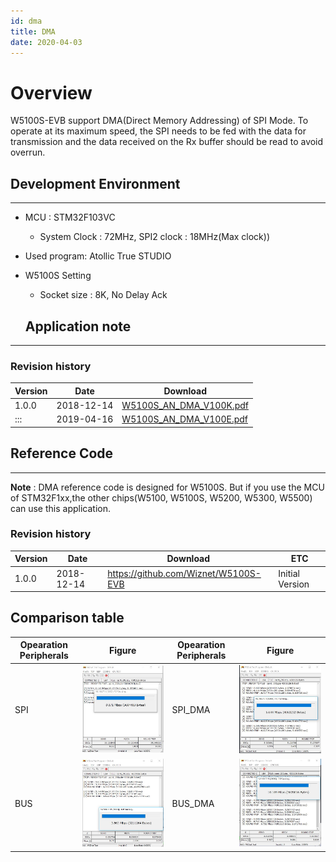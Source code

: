 ```yaml
---
id: dma
title: DMA
date: 2020-04-03
---
```



# Overview

W5100S-EVB support DMA(Direct Memory Addressing) of SPI Mode. To operate at its maximum speed, the SPI needs to be fed with the data for transmission and the data received on the Rx buffer should be read to avoid overrun.

## Development Environment

----
 - MCU : STM32F103VC 
   - System Clock : 72MHz,  SPI2 clock : 18MHz(Max clock))
 - Used program: Atollic True STUDIO 
 - W5100S Setting
   - Socket size : 8K, No Delay Ack 
   
   ## Application note

-----

### Revision history

| Version | Date       | Download                                                                           |
| ------- | ---------- | ---------------------------------------------------------------------------------- |
| 1.0.0   | 2018-12-14 | <a href="/img/products/w5100s/w5100s_evb/w5100s_an_dma_v100k.pdf" target="_blank">W5100S\_AN\_DMA\_V100K.pdf</a> |
| :::     | 2019-04-16 | <a href="/img/products/w5100s/application/w5100s_an_dma_v100e.pdf" target="_blank">W5100S\_AN\_DMA\_V100E.pdf</a>            |

## Reference Code

-----

**Note** : DMA reference code is designed for W5100S. But if you use the
MCU of STM32F1xx,the other chips(W5100, W5100S, W5200, W5300, W5500) can
use this application.

### Revision history

| Version | Date       | Download                                                                      | ETC             |
| ------- | ---------- | ----------------------------------------------------------------------------- | --------------- |
| 1.0.0   | 2018-12-14 | <a href="https://github.com/Wiznet/W5100S-EVB" target="_blank">https://github.com/Wiznet/W5100S-EVB</a> | Initial Version |

## Comparison table

| Opearation Peripherals | Figure                                                  | Opearation Peripherals | Figure                                                    |
| ---------------------- | ------------------------------------------------------- | ---------------------- | --------------------------------------------------------- |
| SPI                    | ![](/img/products/w5100s/w5100s_evb/spi_0.8mhz_8k_nd_2.jpg) | SPI\_DMA               | ![](/img/products/w5100s/w5100s_evb/spi_dma_6.4mhz_8k_nd.jpg) |
| BUS                    | ![](/img/products/w5100s/w5100s_evb/bus_3.7mhz_8k_nd.jpg)   | BUS\_DMA               | ![](/img/products/w5100s/w5100s_evb/bus_dma_9.6mhz_8k_nd.jpg) |
